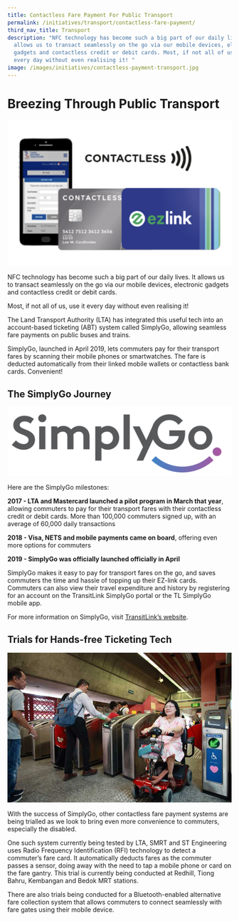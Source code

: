 ```yaml
---
title: Contactless Fare Payment For Public Transport
permalink: /initiatives/transport/contactless-fare-payment/
third_nav_title: Transport
description: "NFC technology has become such a big part of our daily lives. It
  allows us to transact seamlessly on the go via our mobile devices, electronic
  gadgets and contactless credit or debit cards. Most, if not all of us, use it
  every day without even realising it! "
image: /images/initiatives/contactless-payment-transport.jpg
---
```




# Breezing Through Public Transport
![contactless payments on public transport](/images/initiatives/overview-pages/contactless-fare-payment.jpeg)

NFC technology has become such a big part of our daily lives. It allows us to transact seamlessly on the go via our mobile devices, electronic gadgets and contactless credit or debit cards. 

Most, if not all of us, use it every day without even realising it! 

The Land Transport Authority (LTA) has integrated this useful tech into an account-based ticketing (ABT) system called SimplyGo, allowing seamless fare payments on public buses and trains. 

SimplyGo, launched in April 2019, lets commuters pay for their transport fares by scanning their mobile phones or smartwatches. The fare is deducted automatically from their linked mobile wallets or contactless bank cards. Convenient!

## The SimplyGo Journey
![SimplyGo logo](/images/initiatives/simplygo-logo.png)

Here are the SimplyGo milestones:

**2017 - LTA and Mastercard launched a pilot program in March that year**, allowing commuters to pay for their transport fares with their contactless credit or debit cards. More than 100,000 commuters signed up, with an average of 60,000 daily transactions  

**2018 - Visa, NETS and mobile payments came on board**, offering even more options for commuters  

**2019 - SimplyGo was officially launched officially in April**  
  
 SimplyGo makes it easy to pay for transport fares on the go, and saves commuters the time and hassle of topping up their EZ-link cards. Commuters can also view their travel expenditure and history by registering for an account on the TransitLink SimplyGo portal or the TL SimplyGo mobile app.  
    
For more information on SimplyGo, visit <a href="https://simplygo.transitlink.com.sg/" target="_blank">TransitLink’s website</a>. 
  
## Trials for Hands-free Ticketing Tech

![hands free ticketing trial](/images/initiatives/Smrt-hands-free-trial.jpeg)

With the success of SimplyGo, other contactless fare payment systems are being trialled as we look to bring even more convenience to commuters, especially the disabled.

One such system currently being tested by LTA, SMRT and ST Engineering uses Radio Frequency Identification (RFI) technology to detect a commuter’s fare card. It automatically deducts fares as the commuter passes a sensor, doing away with the need to tap a mobile phone or card on the fare gantry. This trial is currently being conducted at Redhill, Tiong Bahru, Kembangan and Bedok MRT stations.

There are also trials being conducted for a Bluetooth-enabled alternative fare collection system that allows commuters to connect seamlessly with fare gates using their mobile device.